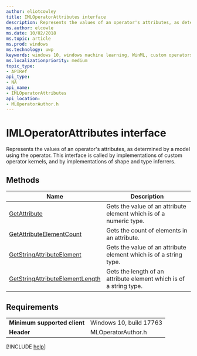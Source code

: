 ```yaml
---
author: eliotcowley
title: IMLOperatorAttributes interface
description: Represents the values of an operator's attributes, as determined by a model using the operator.
ms.author: elcowle
ms.date: 10/02/2018
ms.topic: article
ms.prod: windows
ms.technology: uwp
keywords: windows 10, windows machine learning, WinML, custom operators, IMLOperatorAttributes
ms.localizationpriority: medium
topic_type:
- APIRef
api_type:
- NA
api_name:
- IMLOperatorAttributes
api_location:
- MLOperatorAuthor.h
---
```


# IMLOperatorAttributes interface

Represents the values of an operator's attributes, as determined by a model using the operator. This interface is called by implementations of custom operator kernels, and by implementations of shape and type inferrers.

## Methods

| Name | Description |
|------|-------------|
| [GetAttribute](IMLOperatorAttributes_GetAttribute.md) | Gets the value of an attribute element which is of a numeric type. |
| [GetAttributeElementCount](IMLOperatorAttributes_GetAttributeElementCount.md) | Gets the count of elements in an attribute. |
| [GetStringAttributeElement](IMLOperatorAttributes_GetStringAttributeElement.md) | Gets the value of an attribute element which is of a string type. |
| [GetStringAttributeElementLength](IMLOperatorAttributes_GetStringAttributeElementLength.md) | Gets the length of an attribute element which is of a string type. |

## Requirements

| | |
|-|-|
| **Minimum supported client** | Windows 10, build 17763 |
| **Header** | MLOperatorAuthor.h |

[!INCLUDE [help](../includes/get-help.md)]
